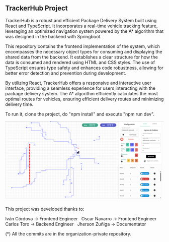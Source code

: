 TrackerHub Project
-----------------------

TrackerHub is a robust and efficient Package Delivery System built using React and TypeScript. It incorporates a real-time vehicle tracking feature, leveraging an optimized navigation system powered by the A* algorithm that was designed in the backend with Springboot. &nbsp;

This repository contains the frontend implementation of the system, which encompasses the necessary object types for consuming and displaying the shared data from the backend. It establishes a clear structure for how the data is consumed and rendered using HTML and CSS styles. The use of TypeScript ensures type safety and enhances code robustness, allowing for better error detection and prevention during development. &nbsp;

By utilizing React, TrackerHub offers a responsive and interactive user interface, providing a seamless experience for users interacting with the package delivery system. The A* algorithm efficiently calculates the most optimal routes for vehicles, ensuring efficient delivery routes and minimizing delivery time. &nbsp;

To run it, clone the project, do "npm install" and execute "npm run dev". &nbsp;

![What is this](trackerhub.png)

This project was developed thanks to: &nbsp;

Iván Córdova -> Frontend Engineer &nbsp;
Oscar Navarro -> Frontend Engineer &nbsp;
Carlos Toro -> Backend Engineer &nbsp;
Jherson Zuñiga -> Documentator &nbsp;

(*) All the commits are in the organization-private repository.&nbsp;
